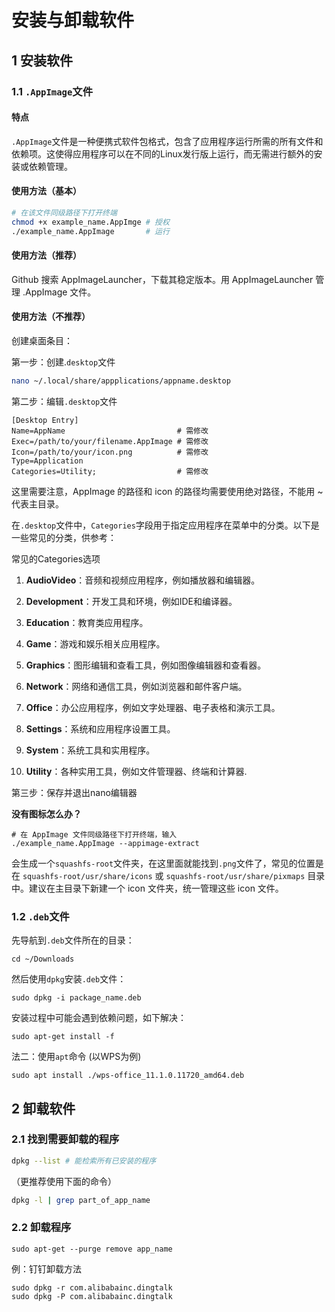 # 安装与卸载软件

## 1 安装软件

### 1.1 `.AppImage`文件

#### 特点

`.AppImage`文件是一种便携式软件包格式，包含了应用程序运行所需的所有文件和依赖项。这使得应用程序可以在不同的Linux发行版上运行，而无需进行额外的安装或依赖管理。

#### 使用方法（基本）

```bash
# 在该文件同级路径下打开终端
chmod +x example_name.AppImge # 授权
./example_name.AppImage       # 运行
```

#### 使用方法（推荐）

Github 搜索 AppImageLauncher，下载其稳定版本。用 AppImageLauncher 管理 .AppImage 文件。

#### 使用方法（不推荐）

创建桌面条目：

第一步：创建.`desktop`文件

```bash 
nano ~/.local/share/appplications/appname.desktop
```

第二步：编辑`.desktop`文件

```plaintext
[Desktop Entry]
Name=AppName                         # 需修改
Exec=/path/to/your/filename.AppImage # 需修改
Icon=/path/to/your/icon.png          # 需修改
Type=Application
Categories=Utility;                  # 需修改
```

这里需要注意，AppImage 的路径和 icon 的路径均需要使用绝对路径，不能用 \~ 代表主目录。

在`.desktop`文件中，`Categories`字段用于指定应用程序在菜单中的分类。以下是一些常见的分类，供参考：

常见的Categories选项

1. **AudioVideo**：音频和视频应用程序，例如播放器和编辑器。

2. **Development**：开发工具和环境，例如IDE和编译器。

3. **Education**：教育类应用程序。

4. **Game**：游戏和娱乐相关应用程序。

5. **Graphics**：图形编辑和查看工具，例如图像编辑器和查看器。

6. **Network**：网络和通信工具，例如浏览器和邮件客户端。

7. **Office**：办公应用程序，例如文字处理器、电子表格和演示工具。

8. **Settings**：系统和应用程序设置工具。

9. **System**：系统工具和实用程序。

10. **Utility**：各种实用工具，例如文件管理器、终端和计算器.

第三步：保存并退出nano编辑器

**没有图标怎么办？**

```shell
# 在 AppImage 文件同级路径下打开终端，输入
./example_name.AppImage --appimage-extract
```

会生成一个`squashfs-root`文件夹，在这里面就能找到`.png`文件了，常见的位置是在 `squashfs-root/usr/share/icons` 或 `squashfs-root/usr/share/pixmaps` 目录中。建议在主目录下新建一个 icon 文件夹，统一管理这些 icon 文件。

### 1.2  `.deb`文件

先导航到`.deb`文件所在的目录：

```shell
cd ~/Downloads
```

然后使用`dpkg`安装`.deb`文件：

```shell
sudo dpkg -i package_name.deb
```

安装过程中可能会遇到依赖问题，如下解决：

```shell
sudo apt-get install -f
```

法二：使用`apt`命令 (以WPS为例)

```shell
sudo apt install ./wps-office_11.1.0.11720_amd64.deb
```

## 2 卸载软件

### 2.1 找到需要卸载的程序

```bash
dpkg --list # 能检索所有已安装的程序
```

（更推荐使用下面的命令）

```bash
dpkg -l | grep part_of_app_name
```

### 2.2 卸载程序

```shell
sudo apt-get --purge remove app_name
```

例：钉钉卸载方法

```
sudo dpkg -r com.alibabainc.dingtalk
sudo dpkg -P com.alibabainc.dingtalk
```